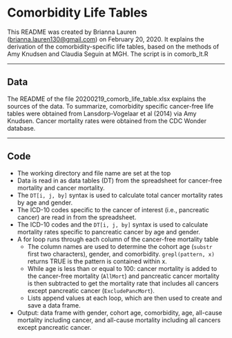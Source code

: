# Comorbidity Life Tables
This README was created by Brianna Lauren (brianna.lauren130@gmail.com) on February 20, 2020.
It explains the derivation of the comorbidity-specific life tables, based on the methods of Amy Knudsen and Claudia Seguin at MGH. 
The script is in comorb_lt.R

---
## Data
The README of the file 20200219_comorb_life_table.xlsx explains the sources of the data. To summarize, comorbidity specific cancer-free life tables were obtained from Lansdorp-Vogelaar et al (2014) via Amy Knudsen. Cancer mortality rates were obtained from the CDC Wonder database. 

---
## Code
* The working directory and file name are set at the top
* Data is read in as data tables (DT) from the spreadsheet for cancer-free mortality and cancer mortality.
* The `DT[i, j, by]` syntax is used to calculate total cancer mortality rates by age and gender.
* The ICD-10 codes specific to the cancer of interest (i.e., pancreatic cancer) are read in from the spreadsheet.
* The ICD-10 codes and the `DT[i, j, by]` syntax is used to calculate mortality rates specific to pancreatic cancer by age and gender.
* A for loop runs through each column of the cancer-free mortality table
    * The column names are used to determine the cohort age (`substr` first two characters), gender, and comorbidity. `grepl(pattern, x)` returns TRUE is the pattern is contained within x.
    * While age is less than or equal to 100: cancer mortality is added to the cancer-free mortality (`AllMort`) and pancreatic cancer mortality is then subtracted to get the mortality rate that includes all cancers except pancreatic cancer (`ExcludePancMort`).
    * Lists append values at each loop, which are then used to create and save a data frame.
* Output: data frame with gender, cohort age, comorbidity, age, all-cause mortality including cancer, and all-cause mortality including all cancers except pancreatic cancer. 
